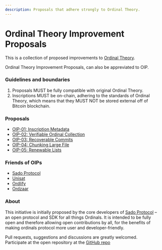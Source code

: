 ```yaml
---
description: Proposals that adhere strongly to Ordinal Theory.
---
```


# Ordinal Theory Improvement Proposals

This is a collection of proposed improvements to [Ordinal Theory](https://docs.ordinals.com/).

Ordinal Theory Improvement Proposals, can also be appreviated to OIP.

### Guidelines and boundaries

1. Proposals MUST be fully compatible with original Ordinal Theory.
2. Inscriptions MUST be on-chain, adhering to the standards of Ordinal Theory, which means that they MUST NOT be stored external off of Bitcoin blockchain.

### Proposals

* [OIP-01: Inscription Metadata](oip-01-inscription-metadata.md)
* [OIP-02: Verifiable Ordinal Collection](oip-02-verifiable-ordinal-collection.md)
* [OIP-03: Recoverable Commits](oip-03-recoverable-commits.md)
* [OIP-04: Chunking Large File](oip-04-chunking-of-inscriptions-for-larger-files.md)
* [OIP-05: Renewable Lists](oip-05-on-chain-renewable-lists.md)

### Friends of OIPs

* [Sado Protocol](https://sado.space)
* [Unisat](https://unisat.io)
* [Ordlify](https://ordlify.com/)
* [Ordzaar](https://ordzaar.com)

### About

This initiative is initially proposed by the core developers of [Sado Protocol](https://sado.space) – an open protocol and SDK for all things Ordinals. It is intended to be fully open and therefore allowing open contributions by all, for the benefits of making ordinals protocol more user and developer-friendly. 

Pull requests, suggestions and discussions are greatly welcomed. Participate at the open repository at the [GitHub repo](https://github.com/oipsio/oips)
